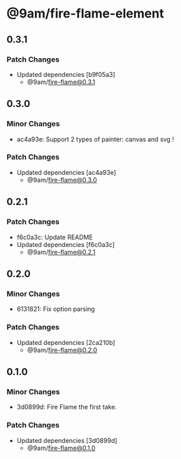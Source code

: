 # @9am/fire-flame-element

## 0.3.1

### Patch Changes

-   Updated dependencies [b9f05a3]
    -   @9am/fire-flame@0.3.1

## 0.3.0

### Minor Changes

-   ac4a93e: Support 2 types of painter: canvas and svg !

### Patch Changes

-   Updated dependencies [ac4a93e]
    -   @9am/fire-flame@0.3.0

## 0.2.1

### Patch Changes

-   f6c0a3c: Update README
-   Updated dependencies [f6c0a3c]
    -   @9am/fire-flame@0.2.1

## 0.2.0

### Minor Changes

-   6131821: Fix option parsing

### Patch Changes

-   Updated dependencies [2ca210b]
    -   @9am/fire-flame@0.2.0

## 0.1.0

### Minor Changes

-   3d0899d: Fire Flame the first take.

### Patch Changes

-   Updated dependencies [3d0899d]
    -   @9am/fire-flame@0.1.0
